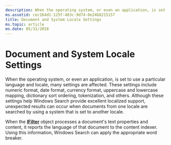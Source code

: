 ```yaml
---
description: When the operating system, or even an application, is set to use a particular language and locale, many settings are affected.
ms.assetid: cec164d1-125f-483c-9d74-0e24b8215157
title: Document and System Locale Settings
ms.topic: article
ms.date: 05/31/2018
---
```


# Document and System Locale Settings

When the operating system, or even an application, is set to use a particular language and locale, many settings are affected. These settings include numeric format, date format, currency format, uppercase and lowercase mapping, dictionary sort ordering, tokenization, and others. Although these settings help Windows Search provide excellent localized support, unexpected results can occur when documents from one locale are searched by using a system that is set to another locale.

When the [**IFilter**](/windows/win32/api/filter/nn-filter-ifilter) object processes a document's text properties and content, it reports the language of that document to the content indexer. Using this information, Windows Search can apply the appropriate word breaker.

 

 
